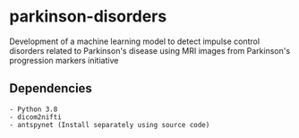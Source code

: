 # parkinson-disorders
Development of a machine learning model to detect impulse control disorders  related to Parkinson's disease using MRI images from Parkinson's progression markers initiative


## Dependencies

    - Python 3.8
    - dicom2nifti
    - antspynet (Install separately using source code)

